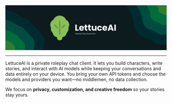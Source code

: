 <div align="center">
    <img src="./LettuceAI-banner.png" alt="LettuceAI" />
</div>

---

LettuceAI is a private roleplay chat client. It lets you build characters, write stories, and interact with AI models while keeping your conversations and data entirely on your device. You bring your own API tokens and choose the models and providers you want—no middlemen, no data collection.

We focus on **privacy, customization, and creative freedom** so your stories stay yours.
